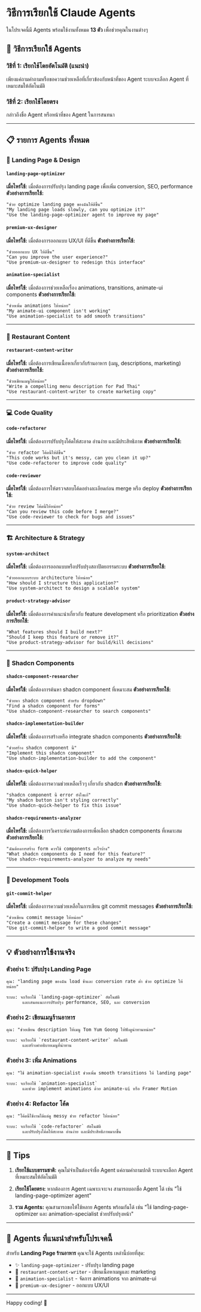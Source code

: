 # วิธีการเรียกใช้ Claude Agents

ในโปรเจคนี้มี Agents พร้อมใช้งานทั้งหมด **13 ตัว** เพื่อช่วยคุณในงานต่างๆ

## 🚀 วิธีการเรียกใช้ Agents

### วิธีที่ 1: เรียกใช้โดยอัตโนมัติ (แนะนำ)

เพียงแค่ถามคำถามหรือขอความช่วยเหลือที่เกี่ยวข้องกับหน้าที่ของ Agent ระบบจะเลือก Agent ที่เหมาะสมให้อัตโนมัติ

### วิธีที่ 2: เรียกใช้โดยตรง

กล่าวถึงชื่อ Agent หรือหน้าที่ของ Agent ในการสนทนา

---

## 📋 รายการ Agents ทั้งหมด

### 🎨 **Landing Page & Design**

#### `landing-page-optimizer`

**เมื่อไหร่ใช้:** เมื่อต้องการปรับปรุง landing page เพื่อเพิ่ม conversion, SEO, performance
**ตัวอย่างการเรียกใช้:**

```
"ช่วย optimize landing page ของฉันให้ดีขึ้น"
"My landing page loads slowly, can you optimize it?"
"Use the landing-page-optimizer agent to improve my page"
```

#### `premium-ux-designer`

**เมื่อไหร่ใช้:** เมื่อต้องการออกแบบ UX/UI ที่ดีขึ้น
**ตัวอย่างการเรียกใช้:**

```
"ช่วยออกแบบ UX ให้ดีขึ้น"
"Can you improve the user experience?"
"Use premium-ux-designer to redesign this interface"
```

#### `animation-specialist`

**เมื่อไหร่ใช้:** เมื่อต้องการช่วยเหลือเรื่อง animations, transitions, animate-ui components
**ตัวอย่างการเรียกใช้:**

```
"ช่วยเพิ่ม animations ให้หน่อย"
"My animate-ui component isn't working"
"Use animation-specialist to add smooth transitions"
```

---

### 🍜 **Restaurant Content**

#### `restaurant-content-writer`

**เมื่อไหร่ใช้:** เมื่อต้องการเขียนเนื้อหาเกี่ยวกับร้านอาหาร (เมนู, descriptions, marketing)
**ตัวอย่างการเรียกใช้:**

```
"ช่วยเขียนเมนูให้หน่อย"
"Write a compelling menu description for Pad Thai"
"Use restaurant-content-writer to create marketing copy"
```

---

### 💻 **Code Quality**

#### `code-refactorer`

**เมื่อไหร่ใช้:** เมื่อต้องการปรับปรุงโค้ดให้สะอาด อ่านง่าย และมีประสิทธิภาพ
**ตัวอย่างการเรียกใช้:**

```
"ช่วย refactor โค้ดนี้ให้ดีขึ้น"
"This code works but it's messy, can you clean it up?"
"Use code-refactorer to improve code quality"
```

#### `code-reviewer`

**เมื่อไหร่ใช้:** เมื่อต้องการให้ตรวจสอบโค้ดอย่างละเอียดก่อน merge หรือ deploy
**ตัวอย่างการเรียกใช้:**

```
"ช่วย review โค้ดนี้ให้หน่อย"
"Can you review this code before I merge?"
"Use code-reviewer to check for bugs and issues"
```

---

### 🏗️ **Architecture & Strategy**

#### `system-architect`

**เมื่อไหร่ใช้:** เมื่อต้องการออกแบบหรือปรับปรุงสถาปัตยกรรมระบบ
**ตัวอย่างการเรียกใช้:**

```
"ช่วยออกแบบระบบ architecture ให้หน่อย"
"How should I structure this application?"
"Use system-architect to design a scalable system"
```

#### `product-strategy-advisor`

**เมื่อไหร่ใช้:** เมื่อต้องการคำแนะนำเกี่ยวกับ feature development หรือ prioritization
**ตัวอย่างการเรียกใช้:**

```
"What features should I build next?"
"Should I keep this feature or remove it?"
"Use product-strategy-advisor for build/kill decisions"
```

---

### 🎯 **Shadcn Components**

#### `shadcn-component-researcher`

**เมื่อไหร่ใช้:** เมื่อต้องการค้นหา shadcn component ที่เหมาะสม
**ตัวอย่างการเรียกใช้:**

```
"ช่วยหา shadcn component สำหรับ dropdown"
"Find a shadcn component for forms"
"Use shadcn-component-researcher to search components"
```

#### `shadcn-implementation-builder`

**เมื่อไหร่ใช้:** เมื่อต้องการสร้างหรือ integrate shadcn components
**ตัวอย่างการเรียกใช้:**

```
"ช่วยสร้าง shadcn component นี้"
"Implement this shadcn component"
"Use shadcn-implementation-builder to add the component"
```

#### `shadcn-quick-helper`

**เมื่อไหร่ใช้:** เมื่อต้องการความช่วยเหลือเร็วๆ เกี่ยวกับ shadcn
**ตัวอย่างการเรียกใช้:**

```
"shadcn component นี้ error ยังไงแก้"
"My shadcn button isn't styling correctly"
"Use shadcn-quick-helper to fix this issue"
```

#### `shadcn-requirements-analyzer`

**เมื่อไหร่ใช้:** เมื่อต้องการวิเคราะห์ความต้องการเพื่อเลือก shadcn components ที่เหมาะสม
**ตัวอย่างการเรียกใช้:**

```
"ฉันต้องการสร้าง form ควรใช้ components อะไรบ้าง"
"What shadcn components do I need for this feature?"
"Use shadcn-requirements-analyzer to analyze my needs"
```

---

### 🔧 **Development Tools**

#### `git-commit-helper`

**เมื่อไหร่ใช้:** เมื่อต้องการความช่วยเหลือในการเขียน git commit messages
**ตัวอย่างการเรียกใช้:**

```
"ช่วยเขียน commit message ให้หน่อย"
"Create a commit message for these changes"
"Use git-commit-helper to write a good commit message"
```

---

## 💡 ตัวอย่างการใช้งานจริง

### ตัวอย่าง 1: ปรับปรุง Landing Page

```
คุณ: "landing page ของฉัน load ช้าและ conversion rate ต่ำ ช่วย optimize ให้หน่อย"

ระบบ: จะเรียกใช้ `landing-page-optimizer` อัตโนมัติ
      และเสนอแนะการปรับปรุง performance, SEO, และ conversion
```

### ตัวอย่าง 2: เขียนเมนูร้านอาหาร

```
คุณ: "ช่วยเขียน description ให้เมนู Tom Yum Goong ให้ฟังดูน่าทานหน่อย"

ระบบ: จะเรียกใช้ `restaurant-content-writer` อัตโนมัติ
      และสร้างคำอธิบายเมนูที่น่าทาน
```

### ตัวอย่าง 3: เพิ่ม Animations

```
คุณ: "ใช้ animation-specialist ช่วยเพิ่ม smooth transitions ให้ landing page"

ระบบ: จะเรียกใช้ `animation-specialist`
      และช่วย implement animations ด้วย animate-ui หรือ Framer Motion
```

### ตัวอย่าง 4: Refactor โค้ด

```
คุณ: "โค้ดนี้ใช้งานได้แต่ดู messy ช่วย refactor ให้หน่อย"

ระบบ: จะเรียกใช้ `code-refactorer` อัตโนมัติ
      และปรับปรุงโค้ดให้สะอาด อ่านง่าย และมีประสิทธิภาพมากขึ้น
```

---

## 📝 Tips

1. **เรียกใช้แบบธรรมชาติ:** คุณไม่จำเป็นต้องจำชื่อ Agent แค่ถามคำถามปกติ ระบบจะเลือก Agent ที่เหมาะสมให้อัตโนมัติ

2. **เรียกใช้โดยตรง:** หากต้องการ Agent เฉพาะเจาะจง สามารถบอกชื่อ Agent ได้ เช่น "ใช้ landing-page-optimizer agent"

3. **รวม Agents:** คุณสามารถขอให้ใช้หลาย Agents พร้อมกันได้ เช่น "ใช้ landing-page-optimizer และ animation-specialist ช่วยปรับปรุงหน้า"

---

## 🎯 Agents ที่แนะนำสำหรับโปรเจคนี้

สำหรับ **Landing Page ร้านอาหาร** คุณจะใช้ Agents เหล่านี้บ่อยที่สุด:

- ✨ `landing-page-optimizer` - ปรับปรุง landing page
- 🍜 `restaurant-content-writer` - เขียนเนื้อหาเมนูและ marketing
- 🎨 `animation-specialist` - จัดการ animations จาก animate-ui
- 💅 `premium-ux-designer` - ออกแบบ UX/UI

---

Happy coding! 🚀
